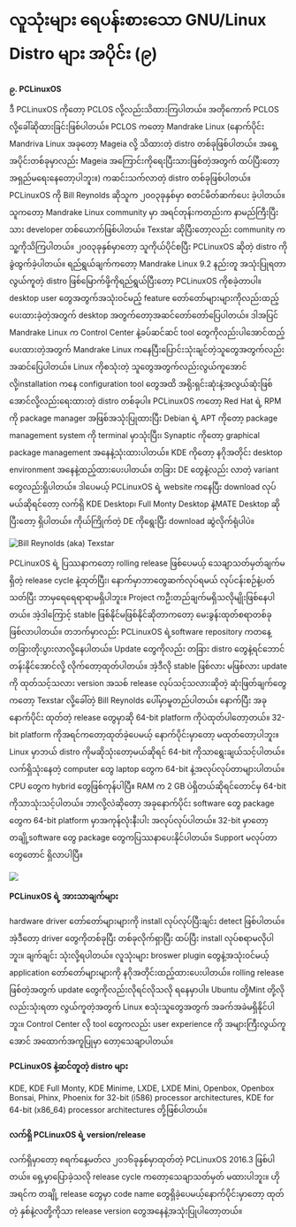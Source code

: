 # လူသုံးများ ရေပန်းစားသော GNU/Linux Distro များ အပိုင်း \(၉\)

**၉. PCLinuxOS**

ဒီ PCLinuxOS ကိုတော့ PCLOS လို့လည်းသိထားကြပါတယ်။ အတိုကောက် PCLOS လို့ခေါ်ဆိုထားခြင်းဖြစ်ပါတယ်။ PCLOS ကတော့ Mandrake Linux \(နောက်ပိုင်း Mandriva Linux အခုတော့ Mageia လို့ သိထားတဲ့ distro တစ်ခုဖြစ်ပါတယ်။ အရှေ့အပိုင်းတစ်ခုမှာလည်း Mageia အကြောင်းကိုရေးပြီးသားဖြစ်တဲ့အတွက် ထပ်ပြီးတော့ အရှည်မရေးနေတော့ပါဘူး။\) ကဆင်းသက်လာတဲ့ distro တစ်ခုဖြစ်ပါတယ်။ PCLinuxOS ကို Bill Reynolds ဆိုသူက ၂၀၀၃ခုနှစ်မှာ စတင်မိတ်ဆက်ပေး ခဲ့ပါတယ်။ သူကတော့ Mandrake Linux community မှာ အရင်တုန်းကတည်းက နာမည်ကြီးပြီးသား developer တစ်ယောက်ဖြစ်ပါတယ်။ Texstar ဆိုပြီးတော့လည်း community ကသူ့ကိုသိကြပါတယ်။ ၂၀၀၃ခုနှစ်မှာတော့ သူကိုယ်ပိုင်စပြီး PCLinuxOS ဆိုတဲ့ distro ကိုခွဲထွက်ခဲ့ပါတယ်။ ရည်ရွယ်ချက်ကတော့ Mandrake Linux 9.2 နည်းတူ အသုံးပြုရတာလွယ်ကူတဲ့ distro ဖြစ်မြောက်ဖို့ကိုရည်ရွယ်ပြီးတော့ PCLinuxOS ကိုစခဲ့တာပါ။ desktop user တွေအတွက်အသုံးဝင်မည့် feature တော်တော်များများကိုလည်းထည့်ပေးထားခဲ့တဲ့အတွက် desktop အတွက်တော့အဆင်တော်တော်ပြေပါတယ်။ ဒါအပြင် Mandrake Linux က Control Center နဲ့ခပ်ဆင်ဆင် tool တွေကိုလည်းပါအောင်ထည့်ပေးထားတဲ့အတွက် Mandrake Linux ကနေပြီးပြောင်းသုံးချင်တဲ့သူတွေအတွက်လည်း အဆင်ပြေပါတယ်။ Linux ကိုစသုံးတဲ့ သူတွေအတွက်လည်းလွယ်ကူအောင်လို့installation ကနေ configuration tool တွေအထိ အရိုးရှင်းဆုံးနဲ့အလွယ်ဆုံးဖြစ်အောင်လို့လည်းရေးထားတဲ့ distro တစ်ခုပါ။ PCLinuxOS ကတော့ Red Hat ရဲ့ RPM ကို package manager အဖြစ်အသုံးပြုထားပြီး Debian ရဲ့ APT ကိုတော့ package management system ကို terminal မှာသုံးပြီး၊ Synaptic  ကိုတော့ graphical package management အနေနဲ့သုံးထားပါတယ်။ KDE ကိုတော့ နဂိုအတိုင်း desktop environment အနေနဲ့ထည့်ထားပေးပါတယ်။ တခြား DE တွေနဲ့လည်း လာတဲ့ variant တွေလည်းရှိပါတယ်။ ဒါပေမယ့် PCLinuxOS ရဲ့ website ကနေပြီး download လုပ်မယ်ဆိုရင်တော့ လက်ရှိ KDE Desktop၊ Full Monty Desktop နဲ့MATE Desktop ဆိုပြီးတော့ ရှိပါတယ်။ ကိုယ်ကြိုက်တဲ့ DE ကိုရွေးပြီး download ဆွဲလိုက်ရုံပါပဲ။

![Bill Reynolds \(aka\) Texstar](https://itmatic101.files.wordpress.com/2019/09/d04d2-texstar.jpg?w=660)

PCLinuxOS ရဲ့ ပြဿနာကတော့ rolling release ဖြစ်ပေမယ့် သေချာသတ်မှတ်ချက်မရှိတဲ့ release cycle နဲ့ထုတ်ပြီး၊ နောက်မှာဘာတွေဆက်လုပ်ရမယ် လုပ်ငန်းစဉ်နဲ့ပတ်သတ်ပြီး ဘာမှရေရေရာရာမရှိပါဘူး။ Project ကဦးတည်ချက်မရှိသလိုမျိုးဖြစ်နေပါတယ်။ အဲ့ဒါကြောင့် stable ဖြစ်နိုင်မဖြစ်နိုင်ဆိုတာကတော့ မေးခွန်းထုတ်စရာတစ်ခုဖြစ်လာပါတယ်။ တဘက်မှာလည်း PCLinuxOS ရဲ့software repository ကတနေ့တခြားတိုးပွားလာလို့နေပါတယ်။ Update တွေကိုလည်း တခြား distro တွေနဲ့ရင်ဘောင်တန်းနိုင်အောင်လို့ လိုက်တော့ထုတ်ပါတယ်။ အဲ့ဒီလို stable ဖြစ်လား မဖြစ်လား update ကို ထုတ်သင့်သလား version အသစ် release လုပ်သင့်သလားဆိုတဲ့ ဆုံးဖြတ်ချက်တွေကတော့ Texstar လို့ခေါ်တဲ့ Bill Reynolds ပေါ်မှာမူတည်ပါတယ်။ နောက်ပြီး အခုနောက်ပိုင်း ထုတ်တဲ့ release တွေမှာဆို 64-bit platform ကိုပဲထုတ်ပါတော့တယ်။ 32-bit platform ကိုအရင်ကတော့ထုတ်ခဲ့ပေမယ့် နောက်ပိုင်းမှာတော့ မထုတ်တော့ပါဘူး။ Linux မှာဘယ် distro ကိုမဆိုသုံးတော့မယ်ဆိုရင် 64-bit ကိုသာရွေးချယ်သင့်ပါတယ်။ လက်ရှိသုံးနေတဲ့ computer တွေ laptop တွေက 64-bit နဲ့အလုပ်လုပ်တာများပါတယ်။ CPU တွေက hybrid တွေဖြစ်ကုန်ပါပြီ။ RAM က 2 GB ပဲရှိတယ်ဆိုရင်တောင်မှ 64-bit ကိုသာသုံးသင့်ပါတယ်။ ဘာလို့လဲဆိုတော့ အခုနောက်ပိုင်း software တွေ package တွေက 64-bit platform မှာအကုန်လုံးနီးပါး အလုပ်လုပ်ပါတယ်။ 32-bit မှာတော့ တချို့software တွေ package တွေကပြဿနာပေးနိုင်ပါတယ်။ Support မလုပ်တာတွေတောင် ရှိလာပါပြီ။

![](https://itmatic101.files.wordpress.com/2019/09/2f9f8-pclinuxos.png?w=660)

**PCLinuxOS ရဲ့ အားသာချက်များ**

hardware driver တော်တော်များများကို install လုပ်လုပ်ပြီးချင်း detect ဖြစ်ပါတယ်။ အဲ့ဒီတော့ driver တွေကိုတစ်ခုပြီး တစ်ခုလိုက်ရှာပြီး ထပ်ပြီး install လုပ်စရာမလိုပါဘူး။ ချက်ချင်း သုံးလို့ရပါတယ်။ လူသုံးများ broswer plugin တွေနဲ့အသုံးဝင်မယ့် application တော်တော်များများကို နဂိုအတိုင်းထည့်ထားပေးပါတယ်။ rolling release ဖြစ်တဲ့အတွက် update တွေကိုလည်းလိုရင်လိုသလို ရနေမှာပါ။ Ubuntu တို့Mint တို့လိုလည်းသုံးရတာ လွယ်ကူတဲ့အတွက် Linux စသုံးသူတွေအတွက် အခက်အခဲမရှိနိုင်ပါဘူး။ Control Center လို tool တွေကလည်း user experience ကို အများကြီးလွယ်ကူအောင် အထောက်အကူပြုမှာ တော့သေချာပါတယ်။

**PCLinuxOS နဲ့ဆင်တူတဲ့ distro များ**

KDE, KDE Full Monty, KDE Minime, LXDE, LXDE Mini, Openbox, Openbox Bonsai, Phinx, Phoenix for 32-bit \(i586\) processor architectures, KDE for 64-bit \(x86\_64\) processor architectures တို့ဖြစ်ပါတယ်။

**လက်ရှိ PCLinuxOS ရဲ့ version/release**

လက်ရှိမှာတော့ ၈ရက်နေ့မတ်လ ၂၀၁၆ခုနှစ်မှာထုတ်တဲ့ PCLinuxOS 2016.3 ဖြစ်ပါတယ်။ ရှေ့မှာပြောခဲ့သလို release cycle ကတော့သေချာသတ်မှတ် မထားပါဘူး။ ဟိုအရင်က တချို့ release တွေမှာ code name တွေရှိခဲ့ပေမယ့်နောက်ပိုင်းမှာတော့ ထုတ်တဲ့ နှစ်နဲ့လတို့ကိုသာ release version တွေအနေနဲ့အသုံးပြုပါတော့တယ်။

